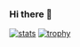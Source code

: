 ### Hi there 🍣

<!--
**takayoshiotake/takayoshiotake** is a ✨ _special_ ✨ repository because its `README.md` (this file) appears on your GitHub profile.

Here are some ideas to get you started:

- 🔭 I’m currently working on ...
- 🌱 I’m currently learning ...
- 👯 I’m looking to collaborate on ...
- 🤔 I’m looking for help with ...
- 💬 Ask me about ...
- 📫 How to reach me: ...
- 😄 Pronouns: ...
- ⚡ Fun fact: ...
-->

[![stats](https://github-readme-stats.vercel.app/api/top-langs/?username=takayoshiotake&theme=github_dark_dimmed)](https://github.com/anuraghazra/github-readme-stats)
[![trophy](https://github-profile-trophy.vercel.app/?username=takayoshiotake&theme=gitdimmed&no-bg=false&no-frame=true&margin-w=4&margin-h=4)](https://github.com/ryo-ma/github-profile-trophy)
